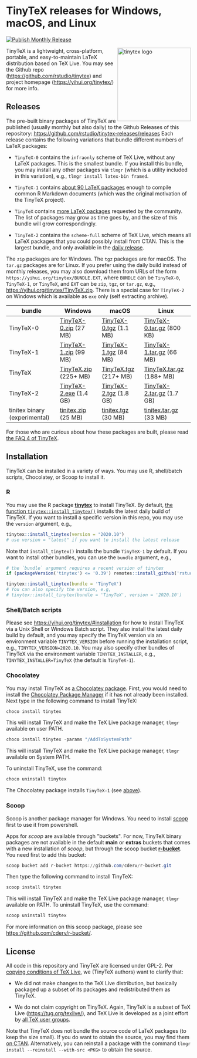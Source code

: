 # TinyTeX releases for Windows, macOS, and Linux

[![Publish Monthly
Release](https://github.com/rstudio/tinytex-releases/actions/workflows/monthly-release.yaml/badge.svg)](https://github.com/rstudio/tinytex-releases/actions/workflows/monthly-release.yaml)

<a href="https://yihui.org/tinytex/"><img src="https://yihui.org/images/logo-tinytex.png" alt="tinytex logo" align="right" width="200px"/></a>

TinyTeX is a lightweight, cross-platform, portable, and easy-to-maintain LaTeX
distribution based on TeX Live. You may see the Github repo
(<https://github.com/rstudio/tinytex>) and project homepage
(<https://yihui.org/tinytex/>) for more info.

## Releases

The pre-built binary packages of TinyTeX are published (usually monthly but also
daily) to the Github Releases of this repository:
<https://github.com/rstudio/tinytex-releases/releases> Each release contains the
following variations that bundle different numbers of LaTeX packages:

-   `TinyTeX-0` contains the `infraonly` scheme of TeX Live, without any LaTeX
    packages. This is the smallest bundle. If you install this bundle, you may
    install any other packages via `tlmgr` (which is a utility included in this
    variation), e.g., `tlmgr install latex-bin framed`.

-   `TinyTeX-1` contains [about 90 LaTeX
    packages](https://github.com/rstudio/tinytex/blob/master/tools/pkgs-custom.txt)
    enough to compile common R Markdown documents (which was the original
    motivation of the TinyTeX project).

-   `TinyTeX` contains [more LaTeX
    packages](https://github.com/rstudio/tinytex/blob/master/tools/pkgs-yihui.txt)
    requested by the community. The list of packages may grow as time goes by,
    and the size of this bundle will grow correspondingly.

-   `TinyTeX-2` contains the `scheme-full` scheme of TeX Live, which means all
    LaTeX packages that you could possibly install from CTAN. This is the
    largest bundle, and only available in the [daily
    release](https://github.com/rstudio/tinytex-releases/releases/daily).

The `zip` packages are for Windows. The `tgz` packages are for macOS. The
`tar.gz` packages are for Linux. If you prefer using the daily build instead of
monthly releases, you may also download them from URLs of the form
`https://yihui.org/tinytex/BUNDLE.EXT`, where `BUNDLE` can be `TinyTeX-0`,
`TinyTeX-1`, or `TinyTeX`, and `EXT` can be `zip`, `tgz`, or `tar.gz`, e.g.,
<https://yihui.org/tinytex/TinyTeX.zip>. 
There is a special case for `TinyTeX-2` on Windows which is available as `exe` only (self extracting archive).

| bundle                        | Windows                                                           | macOS                                                             | Linux                                                                   |
|-------------------------------|-------------------------------------------------------------------|-------------------------------------------------------------------|-------------------------------------------------------------------------|
| TinyTeX-0                     | [TinyTeX-0.zip](https://yihui.org/tinytex/TinyTeX-0.zip) (27 MB)  | [TinyTeX-0.tgz](https://yihui.org/tinytex/TinyTeX-0.tgz) (1.1 MB) | [TinyTeX-0.tar.gz](https://yihui.org/tinytex/TinyTeX-0.tar.gz) (800 KB) |
| TinyTeX-1                     | [TinyTeX-1.zip](https://yihui.org/tinytex/TinyTeX-1.zip) (99 MB)  | [TinyTeX-1.tgz](https://yihui.org/tinytex/TinyTeX-1.tgz) (84 MB)  | [TinyTeX-1.tar.gz](https://yihui.org/tinytex/TinyTeX-1.tar.gz) (66 MB)  |
| TinyTeX                       | [TinyTeX.zip](https://yihui.org/tinytex/TinyTeX.zip) (225+ MB)    | [TinyTeX.tgz](https://yihui.org/tinytex/TinyTeX.tgz) (217+ MB)    | [TinyTeX.tar.gz](https://yihui.org/tinytex/TinyTeX.tar.gz) (188+ MB)    |
| TinyTeX-2                     | [TinyTeX-2.exe](https://yihui.org/tinytex/TinyTeX-2.exe) (1.4 GB) | [TinyTeX-2.tgz](https://yihui.org/tinytex/TinyTeX-2.tgz) (1.8 GB) | [TinyTeX-2.tar.gz](https://yihui.org/tinytex/TinyTeX-2.tar.gz) (1.7 GB) |
| tinitex binary (experimental) | [tinitex.zip](https://yihui.org/tinytex/tinitex.zip) (25 MB)      | [tinitex.tgz](https://yihui.org/tinytex/tinitex.tgz) (30 MB)      | [tinitex.tar.gz](https://yihui.org/tinytex/tinitex.tar.gz) (33 MB)      |

For those who are curious about how these packages are built, please read [the
FAQ 4 of TinyTeX](https://yihui.org/tinytex/faq/).

## Installation

TinyTeX can be installed in a variety of ways. You may use R, shell/batch
scripts, Chocolatey, or Scoop to install it.

### R

You may use the R package [**tinytex**](https://github.com/rstudio/tinytex) to
install TinyTeX. By default, [the function
`tinytex::install_tinytex()`](https://yihui.org/tinytex/#for-r-users) installs
the latest daily build of TinyTeX. If you want to install a specific version in
this repo, you may use the `version` argument, e.g.,

``` r
tinytex::install_tinytex(version = "2020.10")
# use version = "latest" if you want to install the latest release
```

Note that `install_tinytex()` installs the bundle `TinyTeX-1` by default. If you
want to install other bundles, you can use the `bundle` argument, e.g.,

``` r
# the `bundle` argument requires a recent version of tinytex
if (packageVersion('tinytex') <= '0.39') remotes::install_github('rstudio/tinytex')

tinytex::install_tinytex(bundle = 'TinyTeX')
# You can also specify the version, e.g,
# tinytex::install_tinytex(bundle = 'TinyTeX', version = '2020.10')
```

### Shell/Batch scripts

Please see <https://yihui.org/tinytex/#installation> for how to install TinyTeX
via a Unix Shell or Windows Batch script. They also install the latest daily
build by default, and you may specify the TinyTeX version via an environment
variable `TINYTEX_VERSION` before running the installation script, e.g.,
`TINYTEX_VERSION=2020.10`. You may also specify other bundles of TinyTeX via the
environment variable `TINYTEX_INSTALLER`, e.g., `TINYTEX_INSTALLER=TinyTeX` (the
default is `TinyTeX-1`).

### Chocolatey

You may install TinyTeX as [a Chocolatey
package](https://chocolatey.org/packages/tinytex). First, you would need to
install the [Chocolatey Package Manager](https://chocolatey.org/install) if it
has not already been installed. Next type in the following command to install
TinyTeX:

``` powershell
choco install tinytex
```

This will install TinyTeX and make the TeX Live package manager, `tlmgr`
available on user PATH.

``` powershell
choco install tinytex -params "/AddToSystemPath"
```

This will install TinyTeX and make the TeX Live package manager, `tlmgr`
available on System PATH.

To uninstall TinyTeX, use the command:

``` powershell
choco uninstall tinytex
```

The Chocolatey package installs `TinyTeX-1` (see [above](#releases)).

### Scoop

Scoop is another package manager for Windows. You need to install
[*scoop*](https://scoop-docs.now.sh/docs/getting-started/Quick-Start.html) first
to use it from powershell.

Apps for *scoop* are available through "buckets". For now, TinyTeX binary
packages are not available in the default **main** or **extras** buckets that
comes with a new installation of *scoop*, but through the scoop bucket
[**r-bucket**](https://github.com/cderv/r-bucket/). You need first to add this
bucket:

``` powershell
scoop bucket add r-bucket https://github.com/cderv/r-bucket.git
```

Then type the following command to install TinyTeX:

``` powershell
scoop install tinytex
```

This will install TinyTeX and make the TeX Live package manager, `tlmgr`
available on PATH. To uninstall TinyTeX, use the command:

``` powershell
scoop uninstall tinytex
```

For more information on this scoop package, please see
<https://github.com/cderv/r-bucket/>.

## License

All code in this repository and TinyTeX are licensed under GPL-2. Per [copying
conditions of TeX Live](https://tug.org/texlive/LICENSE.TL), we (TinyTeX
authors) want to clarify that:

-   We did not make changes to the TeX Live distribution, but basically packaged
    up a subset of its packages and redistributed them as TinyTeX.

-   We do not claim copyright on TinyTeX. Again, TinyTeX is a subset of TeX Live
    (<https://tug.org/texlive/>), and TeX Live is developed as a joint effort by
    [all TeX user groups](https://tug.org/usergroups.html).

Note that TinyTeX does not bundle the source code of LaTeX packages (to keep the
size small). If you do want to obtain the source, you may find them [on
CTAN](https://ctan.org). Alternatively, you can reinstall a package with the
command `tlmgr install --reinstall --with-src <PKG>` to obtain the source.
